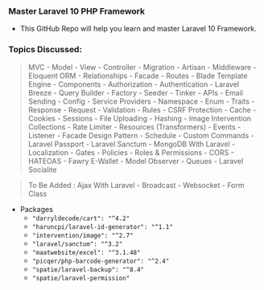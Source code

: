 ### Master Laravel 10 PHP Framework

- This GitHub Repo will help you learn and master Laravel 10
  Framework.

### Topics Discussed:

> MVC - Model - View - Controller - Migration - Artisan - Middleware -
> Eloquent ORM - Relationships - Facade - Routes - Blade Template Engine - Components - Authorization -
> Authentication - Laravel Breeze - Query Builder - Factory - Seeder - Tinker - APIs -
> Email Sending - Config - Service Providers - Namespace - Enum - Traits - Response -
> Request - Validation - Rules - CSRF Protection - Cache - Cookies -
> Sessions - File Uploading - Hashing - Image Intervention
> Collections - Rate Limiter - Resources (Transformers) - Events - Listener - Facade Design Pattern - Schedule - Custom Commands -
> Laravel Passport - Laravel Sanctum - MongoDB With Laravel - Localization - Gates - Policies - Roles & Permissions - CORS - HATEOAS -
> Fawry E-Wallet - Model Observer - Queues - Laravel Socialite

> To Be Added : Ajax With Laravel - Broadcast - Websocket - Form Class


- Packages 
  - `"darryldecode/cart": "^4.2"`
  - `"haruncpi/laravel-id-generator": "^1.1"`
  - `"intervention/image": "^2.7"`
  - `"laravel/sanctum": "^3.2"`
  - `"maatwebsite/excel": "^3.1.48"`
  - `"picqer/php-barcode-generator": "^2.4"`
  - `"spatie/laravel-backup": "^8.4"`
  - `"spatie/laravel-permission"`
